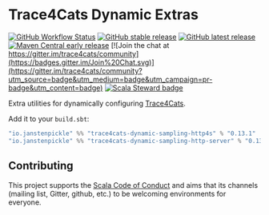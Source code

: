 # Trace4Cats Dynamic Extras

[![GitHub Workflow Status](https://img.shields.io/github/workflow/status/trace4cats/trace4cats-dynamic-extras/Continuous%20Integration)](https://github.com/trace4cats/trace4cats-dynamic-extras/actions?query=workflow%3A%22Continuous%20Integration%22)
[![GitHub stable release](https://img.shields.io/github/v/release/trace4cats/trace4cats-dynamic-extras?label=stable&sort=semver)](https://github.com/trace4cats/trace4cats-dynamic-extras/releases)
[![GitHub latest release](https://img.shields.io/github/v/release/trace4cats/trace4cats-dynamic-extras?label=latest&include_prereleases&sort=semver)](https://github.com/trace4cats/trace4cats-dynamic-extras/releases)
[![Maven Central early release](https://img.shields.io/maven-central/v/io.janstenpickle/trace4cats-dynamic-sampling-http4s_2.13?label=early)](https://maven-badges.herokuapp.com/maven-central/io.janstenpickle/trace4cats-dynamic-sampling-http4s_2.13)
[![Join the chat at https://gitter.im/trace4cats/community](https://badges.gitter.im/Join%20Chat.svg)](https://gitter.im/trace4cats/community?utm_source=badge&utm_medium=badge&utm_campaign=pr-badge&utm_content=badge)
[![Scala Steward badge](https://img.shields.io/badge/Scala_Steward-helping-blue.svg?style=flat&logo=data:image/png;base64,iVBORw0KGgoAAAANSUhEUgAAAA4AAAAQCAMAAAARSr4IAAAAVFBMVEUAAACHjojlOy5NWlrKzcYRKjGFjIbp293YycuLa3pYY2LSqql4f3pCUFTgSjNodYRmcXUsPD/NTTbjRS+2jomhgnzNc223cGvZS0HaSD0XLjbaSjElhIr+AAAAAXRSTlMAQObYZgAAAHlJREFUCNdNyosOwyAIhWHAQS1Vt7a77/3fcxxdmv0xwmckutAR1nkm4ggbyEcg/wWmlGLDAA3oL50xi6fk5ffZ3E2E3QfZDCcCN2YtbEWZt+Drc6u6rlqv7Uk0LdKqqr5rk2UCRXOk0vmQKGfc94nOJyQjouF9H/wCc9gECEYfONoAAAAASUVORK5CYII=)](https://scala-steward.org)

Extra utilities for dynamically configuring [Trace4Cats].

Add it to your `build.sbt`:

```scala
"io.janstenpickle" %% "trace4cats-dynamic-sampling-http4s" % "0.13.1"
"io.janstenpickle" %% "trace4cats-dynamic-sampling-http-server" % "0.13.1"
```


## Contributing

This project supports the [Scala Code of Conduct](https://typelevel.org/code-of-conduct.html) and aims that its channels
(mailing list, Gitter, github, etc.) to be welcoming environments for everyone.

[Trace4Cats]: https://github.com/trace4cats/trace4cats
